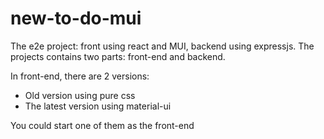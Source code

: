 # new-to-do-mui
The e2e project: front using react and MUI, backend using expressjs.
The projects contains two parts: front-end and backend.

In front-end, there are 2 versions: 
 - Old version using pure css
 - The latest version using material-ui

You could start one of them as the front-end


